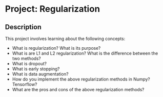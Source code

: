 # Project: Regularization

## Description
This project involves learning about the following concepts:
 * What is regularization? What is its purpose?
 * What is are L1 and L2 regularization? What is the difference between the two methods?
 * What is dropout?
 * What is early stopping?
 * What is data augmentation?
 * How do you implement the above regularization methods in Numpy? Tensorflow?
 * What are the pros and cons of the above regularization methods?
